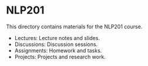# NLP201

This directory contains materials for the NLP201 course.
- Lectures: Lecture notes and slides.
- Discussions: Discussion sessions.
- Assignments: Homework and tasks.
- Projects: Projects and research work.
